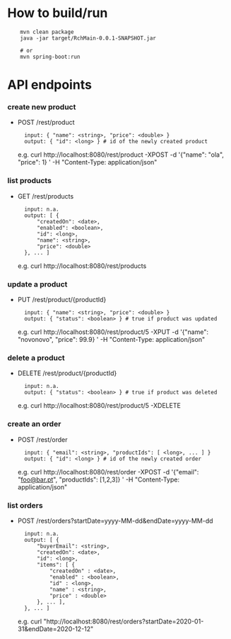 # How to build/run

        mvn clean package
        java -jar target/RchMain-0.0.1-SNAPSHOT.jar

        # or
        mvn spring-boot:run

# API endpoints

### create new product

- POST /rest/product

        input: { "name": <string>, "price": <double> }
        output: { "id": <long> } # id of the newly created product
   
  e.g.
        curl http://localhost:8080/rest/product -XPOST -d '{"name": "ola", "price": 1} ' -H "Content-Type: application/json"

### list products

- GET /rest/products
        
        input: n.a.
        output: [ { 
            "createdOn": <date>, 
            "enabled": <boolean>, 
            "id": <long>, 
            "name": <string>, 
            "price": <double>
        }, ... ]

  e.g.
        curl http://localhost:8080/rest/products

### update a product

- PUT /rest/product/{productId}
        
        input: { "name": <string>, "price": <double> }
        output: { "status": <boolean> } # true if product was updated

  e.g. 
        curl http://localhost:8080/rest/product/5 -XPUT -d '{"name": "novonovo", "price": 99.9} ' -H "Content-Type: application/json"

### delete a product

- DELETE /rest/product/{productId}
        
        input: n.a.
        output: { "status": <boolean> } # true if product was deleted

  e.g. 
        curl http://localhost:8080/rest/product/5 -XDELETE
        
### create an order

- POST /rest/order

        input: { "email": <string>, "productIds": [ <long>, ... ] }
        output: { "id": <long> } # id of the newly created order

  e.g.
        curl http://localhost:8080/rest/order -XPOST -d '{"email": "foo@bar.pt", "productIds": [1,2,3]} ' -H "Content-Type: application/json"

### list orders

- POST /rest/orders?startDate=yyyy-MM-dd&endDate=yyyy-MM-dd

        input: n.a.
        output: [ { 
            "buyerEmail": <string>, 
            "createdOn": <date>, 
            "id": <long>, 
            "items": [ {
                "createdOn" : <date>,
                "enabled" : <boolean>,
                "id" : <long>,
                "name" : <string>,
                "price" : <double>
            }, ... ],
        }, ... ]

  e.g.
        curl "http://localhost:8080/rest/orders?startDate=2020-01-31&endDate=2020-12-12" 
        

